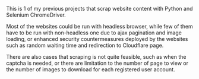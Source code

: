 This is 1 of my previous projects that scrap website content with Python and Selenium ChromeDriver.

Most of the websites could be run with headless browser, while few of them have to be run with non-headless one due to ajax pagination and image loading, or enhanced security countermeasures deployed by the websites such as random waiting time and redirection to Cloudflare page.

There are also cases that scraping is not quite feasible, such as when the captcha is needed, or there are limitation to the number of page to view or the number of images to download for each registered user account.
